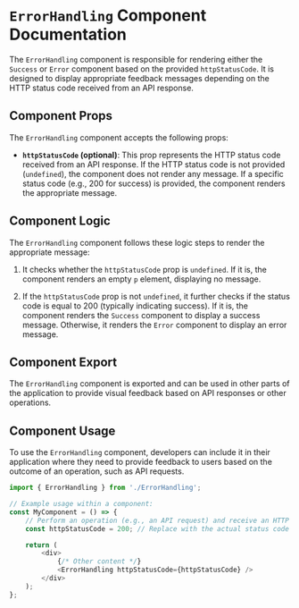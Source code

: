 # `ErrorHandling` Component Documentation

The `ErrorHandling` component is responsible for rendering either the `Success` or `Error` component based on the provided `httpStatusCode`. It is designed to display appropriate feedback messages depending on the HTTP status code received from an API response.

## Component Props

The `ErrorHandling` component accepts the following props:

- **`httpStatusCode` (optional)**: This prop represents the HTTP status code received from an API response. If the HTTP status code is not provided (`undefined`), the component does not render any message. If a specific status code (e.g., 200 for success) is provided, the component renders the appropriate message.

## Component Logic

The `ErrorHandling` component follows these logic steps to render the appropriate message:

1. It checks whether the `httpStatusCode` prop is `undefined`. If it is, the component renders an empty `p` element, displaying no message.

2. If the `httpStatusCode` prop is not `undefined`, it further checks if the status code is equal to 200 (typically indicating success). If it is, the component renders the `Success` component to display a success message. Otherwise, it renders the `Error` component to display an error message.

## Component Export

The `ErrorHandling` component is exported and can be used in other parts of the application to provide visual feedback based on API responses or other operations.

## Component Usage

To use the `ErrorHandling` component, developers can include it in their application where they need to provide feedback to users based on the outcome of an operation, such as API requests.

```javascript
import { ErrorHandling } from './ErrorHandling';

// Example usage within a component:
const MyComponent = () => {
    // Perform an operation (e.g., an API request) and receive an HTTP status code.
    const httpStatusCode = 200; // Replace with the actual status code received.

    return (
        <div>
            {/* Other content */}
            <ErrorHandling httpStatusCode={httpStatusCode} />
        </div>
    );
};
```